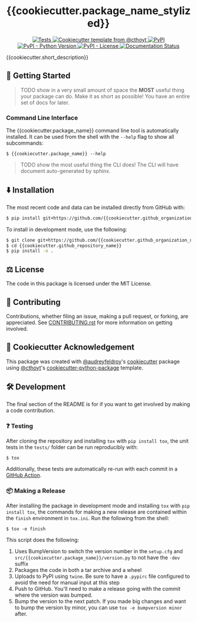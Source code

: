 <!--
<p align="center">
  <img src="docs/source/logo.png" height="150">
</p>
-->

<h1 align="center">
  {{cookiecutter.package_name_stylized}}
</h1>

<p align="center">
    <a href="https://github.com/{{cookiecutter.github_organization_name}}/{{cookiecutter.github_repository_name}}/actions?query=workflow%3ATests">
        <img alt="Tests" src="https://github.com/{{cookiecutter.github_organization_name}}/{{cookiecutter.github_repository_name}}/workflows/Tests/badge.svg" />
    </a>
    <a href="https://github.com/cthoyt/cookiecutter-python-package">
        <img alt="Cookiecutter template from @cthoyt" src="https://img.shields.io/badge/Cookiecutter-python--package-yellow" /> 
    </a>
    <a href="https://pypi.org/project/{{cookiecutter.package_name}}">
        <img alt="PyPI" src="https://img.shields.io/pypi/v/{{cookiecutter.package_name}}" />
    </a>
    <a href="https://pypi.org/project/{{cookiecutter.package_name}}">
        <img alt="PyPI - Python Version" src="https://img.shields.io/pypi/pyversions/{{cookiecutter.package_name}}" />
    </a>
    <a href="https://github.com/{{cookiecutter.github_organization_name}}/{{cookiecutter.github_repository_name}}/blob/main/LICENSE">
        <img alt="PyPI - License" src="https://img.shields.io/pypi/l/{{cookiecutter.package_name}}" />
    </a>
    <a href='https://{{cookiecutter.package_name}}.readthedocs.io/en/latest/?badge=latest'>
        <img src='https://readthedocs.org/projects/{{cookiecutter.package_name}}/badge/?version=latest' alt='Documentation Status' />
    </a>
</p>

{{cookiecutter.short_description}}

## 💪 Getting Started

> TODO show in a very small amount of space the **MOST** useful thing your package can do.
Make it as short as possible! You have an entire set of docs for later.

### Command Line Interface

The {{cookiecutter.package_name}} command line tool is automatically installed. It can
be used from the shell with the `--help` flag to show all subcommands:

```shell
$ {{cookiecutter.package_name}} --help
```

> TODO show the most useful thing the CLI does! The CLI will have document auto-generated
by sphinx.

## ⬇️ Installation

<!-- Uncomment this section after your first ``tox -e finish``
The most recent release can be installed from
[PyPI](https://pypi.org/project/{{cookiecutter.package_name}}/) with:

```bash
$ pip install {{cookiecutter.package_name}}
```
-->

The most recent code and data can be installed directly from GitHub with:

```bash
$ pip install git+https://github.com/{{cookiecutter.github_organization_name}}/{{cookiecutter.github_repository_name}}.git
```

To install in development mode, use the following:

```bash
$ git clone git+https://github.com/{{cookiecutter.github_organization_name}}/{{cookiecutter.github_repository_name}}.git
$ cd {{cookiecutter.github_repository_name}}
$ pip install -e .
```

## ⚖️ License

The code in this package is licensed under the MIT License.

## 🙏 Contributing
Contributions, whether filing an issue, making a pull request, or forking, are appreciated. See
[CONTRIBUTING.rst](https://github.com/{{cookiecutter.github_organization_name}}/{{cookiecutter.github_repository_name}}/blob/master/CONTRIBUTING.rst) for more information on getting
involved.

## 🍪 Cookiecutter Acknowledgement

This package was created with [@audreyfeldroy](https://github.com/audreyfeldroy)'s
[cookiecutter](https://github.com/cookiecutter/cookiecutter) package using [@cthoyt](https://github.com/cthoyt)'s
[cookiecutter-python-package](https://github.com/cthoyt/cookiecutter-python-package) template.

## 🛠️ Development

The final section of the README is for if you want to get involved by making a code contribution.

### ❓ Testing

After cloning the repository and installing `tox` with `pip install tox`, the unit tests in the `tests/` folder can be
run reproducibly with:

```shell
$ tox
```

Additionally, these tests are automatically re-run with each commit in a [GitHub Action](https://github.com/{{cookiecutter.github_organization_name}}/{{cookiecutter.github_repository_name}}/actions?query=workflow%3ATests).

### 📦 Making a Release

After installing the package in development mode and installing
`tox` with `pip install tox`, the commands for making a new release are contained within the `finish` environment
in `tox.ini`. Run the following from the shell:

```shell
$ tox -e finish
```

This script does the following:

1. Uses BumpVersion to switch the version number in the `setup.cfg` and
   `src/{{cookiecutter.package_name}}/version.py` to not have the `-dev` suffix
2. Packages the code in both a tar archive and a wheel
3. Uploads to PyPI using `twine`. Be sure to have a `.pypirc` file configured to avoid the need for manual input at this
   step
4. Push to GitHub. You'll need to make a release going with the commit where the version was bumped.
5. Bump the version to the next patch. If you made big changes and want to bump the version by minor, you can
   use `tox -e bumpversion minor` after.
